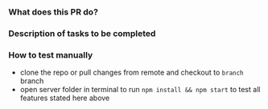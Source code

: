### What does this PR do?

### Description of tasks to be completed

### How to test manually
- clone the repo or pull changes from remote and checkout to `branch` branch
- open server folder in terminal to run `npm install && npm start` to test all features stated here above